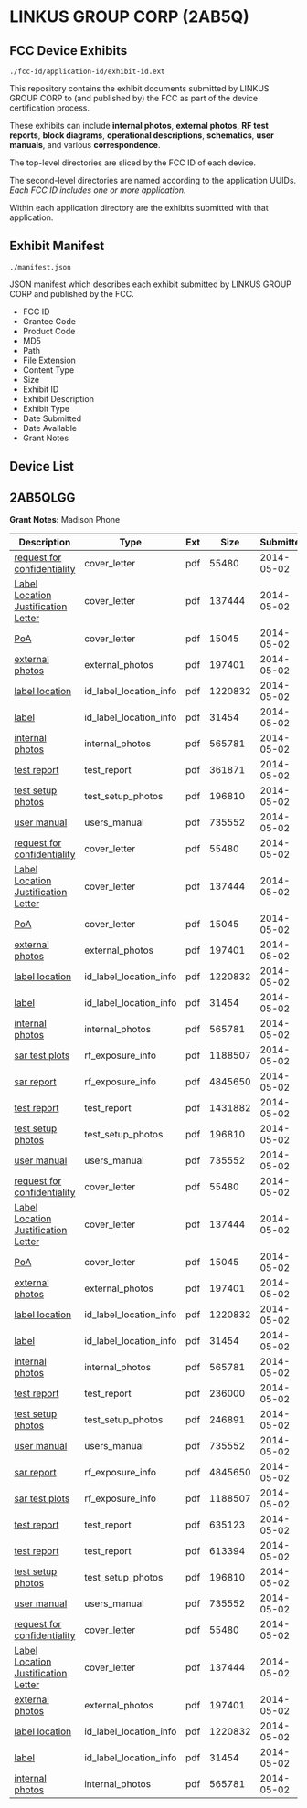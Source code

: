 # LINKUS GROUP CORP (2AB5Q)
## FCC Device Exhibits

```
./fcc-id/application-id/exhibit-id.ext
```

This repository contains the exhibit documents submitted by LINKUS GROUP CORP to (and published by) the FCC as part of the device certification process.

These exhibits can include **internal photos**, **external photos**, **RF test reports**, **block diagrams**, **operational descriptions**, **schematics**, **user manuals**, and various **correspondence**.

The top-level directories are sliced by the FCC ID of each device.

The second-level directories are named according to the application UUIDs. *Each FCC ID includes one or more application.*

Within each application directory are the exhibits submitted with that application. 

## Exhibit Manifest

```
./manifest.json
```

JSON manifest which describes each exhibit submitted by LINKUS GROUP CORP and published by the FCC.

- FCC ID
- Grantee Code
- Product Code
- MD5
- Path
- File Extension
- Content Type
- Size
- Exhibit ID
- Exhibit Description
- Exhibit Type
- Date Submitted
- Date Available
- Grant Notes

## Device List
## 2AB5QLGG
**Grant Notes:** Madison Phone

| Description | Type | Ext | Size | Submitted | Available |
| ----------- | ---- | --- | ---- | --------- | --------- |
| [request for confidentiality](2AB5QLGG/66ee8b9061975b0f5e024e78c49c1066/2257100.pdf) | cover_letter | pdf | 55480 | 2014-05-02 | 2014-05-02 |
| [Label Location Justification Letter](2AB5QLGG/66ee8b9061975b0f5e024e78c49c1066/2257106.pdf) | cover_letter | pdf | 137444 | 2014-05-02 | 2014-05-02 |
| [PoA](2AB5QLGG/66ee8b9061975b0f5e024e78c49c1066/2257107.pdf) | cover_letter | pdf | 15045 | 2014-05-02 | 2014-05-02 |
| [external photos](2AB5QLGG/66ee8b9061975b0f5e024e78c49c1066/2257101.pdf) | external_photos | pdf | 197401 | 2014-05-02 | 2014-05-02 |
| [label location](2AB5QLGG/66ee8b9061975b0f5e024e78c49c1066/2257103.pdf) | id_label_location_info | pdf | 1220832 | 2014-05-02 | 2014-05-02 |
| [label](2AB5QLGG/66ee8b9061975b0f5e024e78c49c1066/2257104.pdf) | id_label_location_info | pdf | 31454 | 2014-05-02 | 2014-05-02 |
| [internal photos](2AB5QLGG/66ee8b9061975b0f5e024e78c49c1066/2257102.pdf) | internal_photos | pdf | 565781 | 2014-05-02 | 2014-05-02 |
| [test report](2AB5QLGG/66ee8b9061975b0f5e024e78c49c1066/2257125.pdf) | test_report | pdf | 361871 | 2014-05-02 | 2014-05-02 |
| [test setup photos](2AB5QLGG/66ee8b9061975b0f5e024e78c49c1066/2257128.pdf) | test_setup_photos | pdf | 196810 | 2014-05-02 | 2014-05-02 |
| [user manual](2AB5QLGG/66ee8b9061975b0f5e024e78c49c1066/2257109.pdf) | users_manual | pdf | 735552 | 2014-05-02 | 2014-05-02 |
| [request for confidentiality](2AB5QLGG/8d70d685867322246d72942ad473dad3/2257100.pdf) | cover_letter | pdf | 55480 | 2014-05-02 | 2014-05-02 |
| [Label Location Justification Letter](2AB5QLGG/8d70d685867322246d72942ad473dad3/2257106.pdf) | cover_letter | pdf | 137444 | 2014-05-02 | 2014-05-02 |
| [PoA](2AB5QLGG/8d70d685867322246d72942ad473dad3/2257107.pdf) | cover_letter | pdf | 15045 | 2014-05-02 | 2014-05-02 |
| [external photos](2AB5QLGG/8d70d685867322246d72942ad473dad3/2257101.pdf) | external_photos | pdf | 197401 | 2014-05-02 | 2014-05-02 |
| [label location](2AB5QLGG/8d70d685867322246d72942ad473dad3/2257103.pdf) | id_label_location_info | pdf | 1220832 | 2014-05-02 | 2014-05-02 |
| [label](2AB5QLGG/8d70d685867322246d72942ad473dad3/2257104.pdf) | id_label_location_info | pdf | 31454 | 2014-05-02 | 2014-05-02 |
| [internal photos](2AB5QLGG/8d70d685867322246d72942ad473dad3/2257102.pdf) | internal_photos | pdf | 565781 | 2014-05-02 | 2014-05-02 |
| [sar test plots](2AB5QLGG/8d70d685867322246d72942ad473dad3/2257143.pdf) | rf_exposure_info | pdf | 1188507 | 2014-05-02 | 2014-05-02 |
| [sar report](2AB5QLGG/8d70d685867322246d72942ad473dad3/2257144.pdf) | rf_exposure_info | pdf | 4845650 | 2014-05-02 | 2014-05-02 |
| [test report](2AB5QLGG/8d70d685867322246d72942ad473dad3/2257140.pdf) | test_report | pdf | 1431882 | 2014-05-02 | 2014-05-02 |
| [test setup photos](2AB5QLGG/8d70d685867322246d72942ad473dad3/2257128.pdf) | test_setup_photos | pdf | 196810 | 2014-05-02 | 2014-05-02 |
| [user manual](2AB5QLGG/8d70d685867322246d72942ad473dad3/2257109.pdf) | users_manual | pdf | 735552 | 2014-05-02 | 2014-05-02 |
| [request for confidentiality](2AB5QLGG/a01db648154502f85b4172a74541bc63/2257100.pdf) | cover_letter | pdf | 55480 | 2014-05-02 | 2014-05-02 |
| [Label Location Justification Letter](2AB5QLGG/a01db648154502f85b4172a74541bc63/2257106.pdf) | cover_letter | pdf | 137444 | 2014-05-02 | 2014-05-02 |
| [PoA](2AB5QLGG/a01db648154502f85b4172a74541bc63/2257107.pdf) | cover_letter | pdf | 15045 | 2014-05-02 | 2014-05-02 |
| [external photos](2AB5QLGG/a01db648154502f85b4172a74541bc63/2257101.pdf) | external_photos | pdf | 197401 | 2014-05-02 | 2014-05-02 |
| [label location](2AB5QLGG/a01db648154502f85b4172a74541bc63/2257103.pdf) | id_label_location_info | pdf | 1220832 | 2014-05-02 | 2014-05-02 |
| [label](2AB5QLGG/a01db648154502f85b4172a74541bc63/2257104.pdf) | id_label_location_info | pdf | 31454 | 2014-05-02 | 2014-05-02 |
| [internal photos](2AB5QLGG/a01db648154502f85b4172a74541bc63/2257102.pdf) | internal_photos | pdf | 565781 | 2014-05-02 | 2014-05-02 |
| [test report](2AB5QLGG/a01db648154502f85b4172a74541bc63/2257105.pdf) | test_report | pdf | 236000 | 2014-05-02 | 2014-05-02 |
| [test setup photos](2AB5QLGG/a01db648154502f85b4172a74541bc63/2257108.pdf) | test_setup_photos | pdf | 246891 | 2014-05-02 | 2014-05-02 |
| [user manual](2AB5QLGG/a01db648154502f85b4172a74541bc63/2257109.pdf) | users_manual | pdf | 735552 | 2014-05-02 | 2014-05-02 |
| [sar report](2AB5QLGG/8372cd03c279f57557f1ec1ac0e90c37/2257144.pdf) | rf_exposure_info | pdf | 4845650 | 2014-05-02 | 2014-05-02 |
| [sar test plots](2AB5QLGG/8372cd03c279f57557f1ec1ac0e90c37/2257143.pdf) | rf_exposure_info | pdf | 1188507 | 2014-05-02 | 2014-05-02 |
| [test report](2AB5QLGG/8372cd03c279f57557f1ec1ac0e90c37/2257158.pdf) | test_report | pdf | 635123 | 2014-05-02 | 2014-05-02 |
| [test report](2AB5QLGG/8372cd03c279f57557f1ec1ac0e90c37/2257159.pdf) | test_report | pdf | 613394 | 2014-05-02 | 2014-05-02 |
| [test setup photos](2AB5QLGG/8372cd03c279f57557f1ec1ac0e90c37/2257128.pdf) | test_setup_photos | pdf | 196810 | 2014-05-02 | 2014-05-02 |
| [user manual](2AB5QLGG/8372cd03c279f57557f1ec1ac0e90c37/2257109.pdf) | users_manual | pdf | 735552 | 2014-05-02 | 2014-05-02 |
| [request for confidentiality](2AB5QLGG/8372cd03c279f57557f1ec1ac0e90c37/2257100.pdf) | cover_letter | pdf | 55480 | 2014-05-02 | 2014-05-02 |
| [Label Location Justification Letter](2AB5QLGG/8372cd03c279f57557f1ec1ac0e90c37/2257106.pdf) | cover_letter | pdf | 137444 | 2014-05-02 | 2014-05-02 |
| [external photos](2AB5QLGG/8372cd03c279f57557f1ec1ac0e90c37/2257101.pdf) | external_photos | pdf | 197401 | 2014-05-02 | 2014-05-02 |
| [label location](2AB5QLGG/8372cd03c279f57557f1ec1ac0e90c37/2257103.pdf) | id_label_location_info | pdf | 1220832 | 2014-05-02 | 2014-05-02 |
| [label](2AB5QLGG/8372cd03c279f57557f1ec1ac0e90c37/2257104.pdf) | id_label_location_info | pdf | 31454 | 2014-05-02 | 2014-05-02 |
| [internal photos](2AB5QLGG/8372cd03c279f57557f1ec1ac0e90c37/2257102.pdf) | internal_photos | pdf | 565781 | 2014-05-02 | 2014-05-02 |
